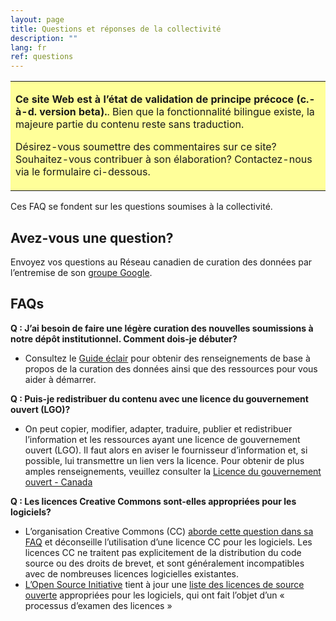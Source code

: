 ```yaml
---
layout: page
title: Questions et réponses de la collectivité
description: ""
lang: fr
ref: questions
---
```


<table style="background-color: #ffff99;">
<tbody>
<tr>
<td>
<p><b>Ce site Web est à l’état de validation de principe précoce (c.-à-d. version beta).</b>. Bien que la fonctionnalité bilingue existe, la majeure partie du contenu reste sans traduction.</p>
<p>Désirez-vous soumettre des commentaires sur ce site? Souhaitez-vous contribuer à son élaboration? Contactez-nous via le formulaire ci-dessous.</p>
</td>
</tr>
</tbody>
</table>

Ces FAQ se fondent sur les questions soumises à la collectivité.

## Avez-vous une question?
Envoyez vos questions au Réseau canadien de curation des données par l’entremise de son [groupe Google](https://groups.google.com/forum/#!forum/can-dcn).

## FAQs

**Q : J’ai besoin de faire une légère curation des nouvelles soumissions à notre dépôt institutionnel. Comment dois-je débuter?**  
* Consultez le [Guide éclair](commencer) pour obtenir des renseignements de base à propos de la curation des données ainsi que des ressources pour vous aider à démarrer.

**Q : Puis-je redistribuer du contenu avec une licence du gouvernement ouvert (LGO)?**
* On peut copier, modifier, adapter, traduire, publier et redistribuer l’information et les ressources ayant une licence de gouvernement ouvert (LGO). Il faut alors en aviser le fournisseur d’information et, si possible, lui transmettre un lien vers la licence. Pour obtenir de plus amples renseignements, veuillez consulter la [Licence du gouvernement ouvert - Canada](https://ouvert.canada.ca/fr/licence-du-gouvernement-ouvert-canada)

**Q : Les licences Creative Commons sont-elles appropriées pour les logiciels?**
* L’organisation Creative Commons (CC) [aborde cette question dans sa FAQ](https://creativecommons.org/faq/fr/#puis-je-appliquer-une-licence-creative-commons-à-un-logiciel) et déconseille l’utilisation d’une licence CC pour les logiciels. Les licences CC ne traitent pas explicitement de la distribution du code source ou des droits de brevet, et sont généralement incompatibles avec de nombreuses licences logicielles existantes. 
* [L’Open Source Initiative](https://opensource.org) tient à jour une [liste des licences de source ouverte](https://opensource.org/licenses) appropriées pour les logiciels, qui ont fait l’objet d’un « processus d’examen des licences »

